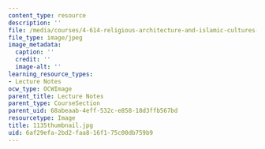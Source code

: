 ```yaml
---
content_type: resource
description: ''
file: /media/courses/4-614-religious-architecture-and-islamic-cultures-fall-2002/6af29efa2bd2faa816f175c00db759b9_1135thumbnail.jpg
file_type: image/jpeg
image_metadata:
  caption: ''
  credit: ''
  image-alt: ''
learning_resource_types:
- Lecture Notes
ocw_type: OCWImage
parent_title: Lecture Notes
parent_type: CourseSection
parent_uid: 68abeaab-4eff-532c-e858-18d3ffb567bd
resourcetype: Image
title: 1135thumbnail.jpg
uid: 6af29efa-2bd2-faa8-16f1-75c00db759b9
---
```

